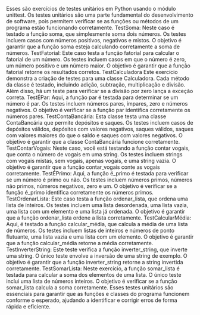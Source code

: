 Esses são exercícios de testes unitários em Python usando o módulo unittest. Os testes unitários são uma parte fundamental do desenvolvimento de software, pois permitem verificar se as funções ou métodos de um programa estão funcionando corretamente.
TestSoma:
Neste caso é testado a função soma, que simplesmente soma dois números. Os testes incluem casos com números positivos, negativos e mistos. O objetivo é garantir que a função soma esteja calculando corretamente a soma de números.
TestFatorial:
Este caso testa a função fatorial para calcular o fatorial de um número. Os testes incluem casos em que o número é zero, um número positivo e um número maior. O objetivo é garantir que a função fatorial retorne os resultados corretos.
TestCalculadora
Este exercício demonstra a criação de testes para uma classe Calculadora. Cada método da classe é testado, incluindo adição, subtração, multiplicação e divisão. Além disso, há um teste para verificar se a divisão por zero lança a exceção correta.
TestÉPar:
Aqui, a função par é testada para determinar se um número é par. Os testes incluem números pares, ímpares, zero e números negativos. O objetivo é verificar se a função par identifica corretamente os números pares.
TestContaBancária:
Esta classe testa uma classe ContaBancária que permite depósitos e saques. Os testes incluem casos de depósitos válidos, depósitos com valores negativos, saques válidos, saques com valores maiores do que o saldo e saques com valores negativos. O objetivo é garantir que a classe ContaBancária funcione corretamente.
TestContarVogais:
Neste caso, você está testando a função contar vogais, que conta o número de vogais em uma string. Os testes incluem strings com vogais mistas, sem vogais, apenas vogais, e uma string vazia. O objetivo é garantir que a função contar_vogais conte as vogais corretamente.
TestÉPrimo:
Aqui, a função é_primo é testada para verificar se um número é primo ou não. Os testes incluem números primos, números não primos, números negativos, zero e um. O objetivo é verificar se a função é_primo identifica corretamente os números primos.
TestOrdenarLista:
Este caso testa a função ordenar_lista, que ordena uma lista de inteiros. Os testes incluem uma lista desordenada, uma lista vazia, uma lista com um elemento e uma lista já ordenada. O objetivo é garantir que a função ordenar_lista ordene a lista corretamente.
TestCalcularMédia:
Aqui, é testado a função calcular_média, que calcula a média de uma lista de números. Os testes incluem listas de inteiros e números de ponto flutuante, uma lista vazia e uma lista com um elemento. O objetivo é garantir que a função calcular_média retorne a média corretamente.
TestInverterString:
Este teste verifica a função inverter_string, que inverte uma string. O único teste envolve a inversão de uma string de exemplo. O objetivo é garantir que a função inverter_string retorne a string invertida corretamente.
TestSomarLista:
Neste exercício, a função somar_lista é testada para calcular a soma dos elementos de uma lista. O único teste inclui uma lista de números inteiros. O objetivo é verificar se a função somar_lista calcula a soma corretamente.
Esses testes unitários são essenciais para garantir que as funções e classes do programa funcionem conforme o esperado, ajudando a identificar e corrigir erros de forma rápida e eficiente.
